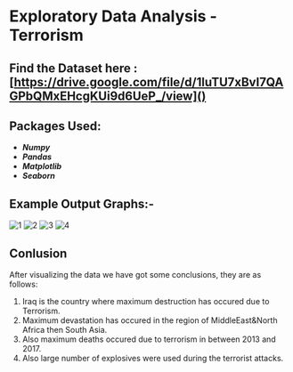 # Exploratory Data Analysis - Terrorism

## Find the Dataset here : [https://drive.google.com/file/d/1luTU7xBvI7QAGPbQMxEHcgKUi9d6UeP_/view]()

## Packages Used:

* ***Numpy***
* ***Pandas***
* ***Matplotlib***
* ***Seaborn***

## Example Output Graphs:-
![1](https://user-images.githubusercontent.com/36451386/168101901-9661bcac-1e80-4d4f-a2e2-706f20b799cd.png)
![2](https://user-images.githubusercontent.com/36451386/168101962-968ecdf4-4793-46e1-9f3d-268d8b522b4a.png)
![3](https://user-images.githubusercontent.com/36451386/168101979-f792a295-9e10-45b5-9417-b7ccc15e2f4c.png)
![4](https://user-images.githubusercontent.com/36451386/168101985-b22c835c-c82e-49fe-952e-7552f67a9e72.png)


## Conlusion

After visualizing the data we have got some conclusions, they are as follows:

1) Iraq is the country where maximum destruction has occured due to Terrorism.
2) Maximum devastation has occured in the region of MiddleEast&North Africa then South Asia.
3) Also maximum deaths occured due to terrorism in between 2013 and 2017.
4) Also large number of explosives were used during the terrorist attacks.
